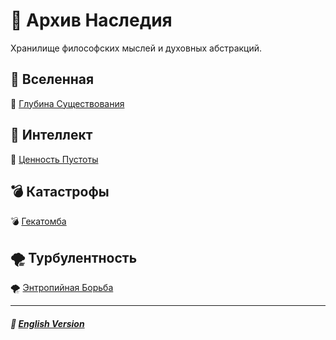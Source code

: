 # 📁 Архив Наследия
<p align="justify">Хранилище философских мыслей и духовных абстракций.</p>

## 🌌 Вселенная
🌌 [Глубина Существования](universal/depth_of_existence/russian.md)

## 🧠 Интеллект
🧠 [Ценность Пустоты](general/intelligence/the_value_of_emptiness/russian.md)

## 💣 Катастрофы
💣 [Гекатомба](catastrophical/the_hecatomb/russian.md)

## 🌪️ Турбулентность
🌪️ [Энтропийная Борьба](turbulence/entropic_struggle/russian.md)

***

##### 🗽 [English Version](index.md)
